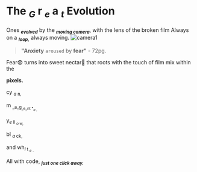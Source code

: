 # The **<sub>_G_** r **<sub>_e_** a **<sub>_t_** Evolution 
Ones **<sub>_evolved_** by the **<sub>_moving camera_**, with the lens of the broken film
 Always on a **<sub>_loop,_** always moving.
![camera1](https://marshall-usa.com/blog/wp-content/uploads/2018/05/camera-dslr-lens-8964-1-scaled.jpg)

> **"Anxiety** `aroused` by **fear"** - 72pg.

Fear😨 turns into sweet nectar🧋 that roots with the touch of film mix within the 

**pixels.**

cy <sub>_a_ n, 

m <sub>_a_g<sub>_e_nt  *<sub>_a_ , 

y<sub>_e_ ll <sub>_o_ w,

bl <sub>_a_ ck, 

and wh<sub>_i_ t <sub>_e_ .

All with code, **<sub>_just one click away._** 






